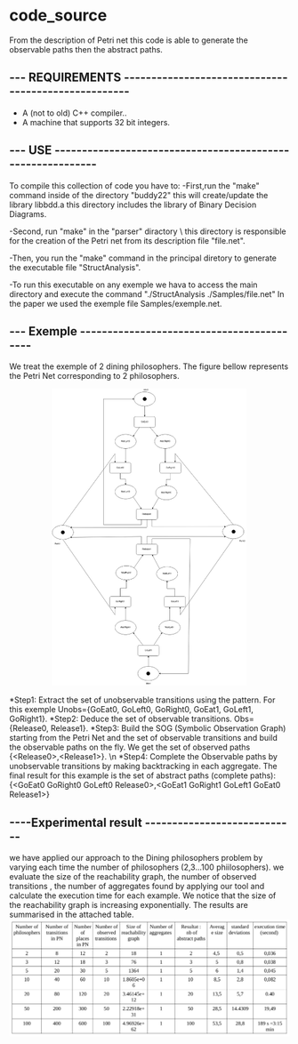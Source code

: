 # code_source
From the description of Petri net this code is able to generate the observable paths then the abstract paths.

--- REQUIREMENTS ----------------------------------------------------
---------------------------------------------------------------------

* A (not to old) C++ compiler..
* A machine that supports 32 bit integers.


--- USE -----------------------------------------------------------
---------------------------------------------------------------------

To compile this collection of code you have to: 
-First,run the "make" command inside of the directory "buddy22" this will create/update the library libbdd.a
this directory includes the library of Binary Decision Diagrams.

-Second, run  "make" in the "parser" diractory \\ this directory is responsible for the creation of the  Petri net
from its description file  "file.net".

-Then, you run the "make" command in the principal diretory  to generate the executable file  "StructAnalysis".

-To run this executable on any exemple we hava to access the main directory and execute the command "./StructAnalysis ./Samples/file.net" 
In the paper we used the exemple file Samples/exemple.net.

--- Exemple ------------------------------------------
------------------------------------------------------

We treat the exemple of 2 dining philosophers.
The figure bellow represents the Petri Net corresponding to 2 philosophers.
<p align="center">
  <img src="philo2.png" width="350" alt="accessibility text">
</p>

  
  *Step1: Extract the set of unobservable transitions using the pattern. For this exemple Unobs={GoEat0, GoLeft0, GoRight0, GoEat1, GoLeft1, GoRight1}.
  *Step2: Deduce the set of observable transitions. Obs={Release0, Release1}.
  *Step3: Build the SOG (Symbolic Observation Graph) starting from the Petri Net and the set of observable transitions and build the observable paths on the fly. We get the set of observed paths {\<Release0\>,\<Release1\>}. \n
  *Step4: Complete the Observable paths by unobservable transitions by making backtracking in each aggregate.
  The final result for this example is the set of abstract paths (complete paths): {\<GoEat0 GoRight0 GoLeft0 Release0\>,\<GoEat1 GoRight1 GoLeft1 GoEat0 Release1\>}


----Experimental result ----------------------------
----------------------------------------------------

we have applied our approach to the Dining philosophers problem by varying each time the number of philosophers (2,3...100 phiilosophers).
we evaluate the size of the reachability graph, the number of observed transitions , the number of aggregates found by applying our tool 
and calculate the execution time for each example.
We notice that the size of the reachability graph is increasing exponentially.
The results are summarised in the attached table. 
![comparative table](https://github.com/yasmineyasmiin/tool/blob/aa652032d329aee3811e473fe80f6a489c80bd38/comparatif.png)

